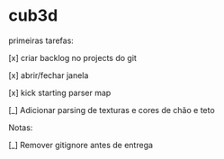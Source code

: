 # cub3d

primeiras tarefas:

[x] criar backlog no projects do git

[x] abrir/fechar janela

[x] kick starting parser map

[_] Adicionar parsing de texturas e cores de chão e teto


Notas:

[_] Remover gitignore antes de entrega
